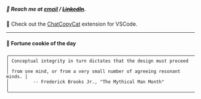 ##### :calling: Reach me at **[email](mailto:johannes@stenmark.in)** ***/*** **[~~LinkedIn~~](https://www.linkedin.com/in/johannes-stenmark)**.
:feet: Check out the [ChatCopyCat](https://github.com/jstenmark/ChatCopyCat) extension for VSCode.

---
#### :cookie: Fortune cookie of the day
```smalltalk
╭────────────────────────────────────────────────────────────────────────╮
│ Conceptual integrity in turn dictates that the design must proceed     │
│ from one mind, or from a very small number of agreeing resonant minds. │
│         -- Frederick Brooks Jr., "The Mythical Man Month"              │
╰────────────────────────────────────────────────────────────────────────╯
```
